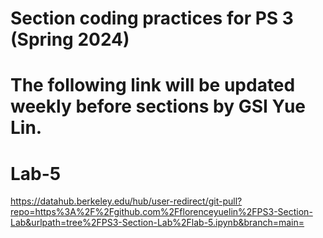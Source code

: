 # Section coding practices for PS 3 (Spring 2024)

# The following link will be updated weekly before sections by GSI Yue Lin.

# Lab-5
https://datahub.berkeley.edu/hub/user-redirect/git-pull?repo=https%3A%2F%2Fgithub.com%2Fflorenceyuelin%2FPS3-Section-Lab&urlpath=tree%2FPS3-Section-Lab%2Flab-5.ipynb&branch=main=
